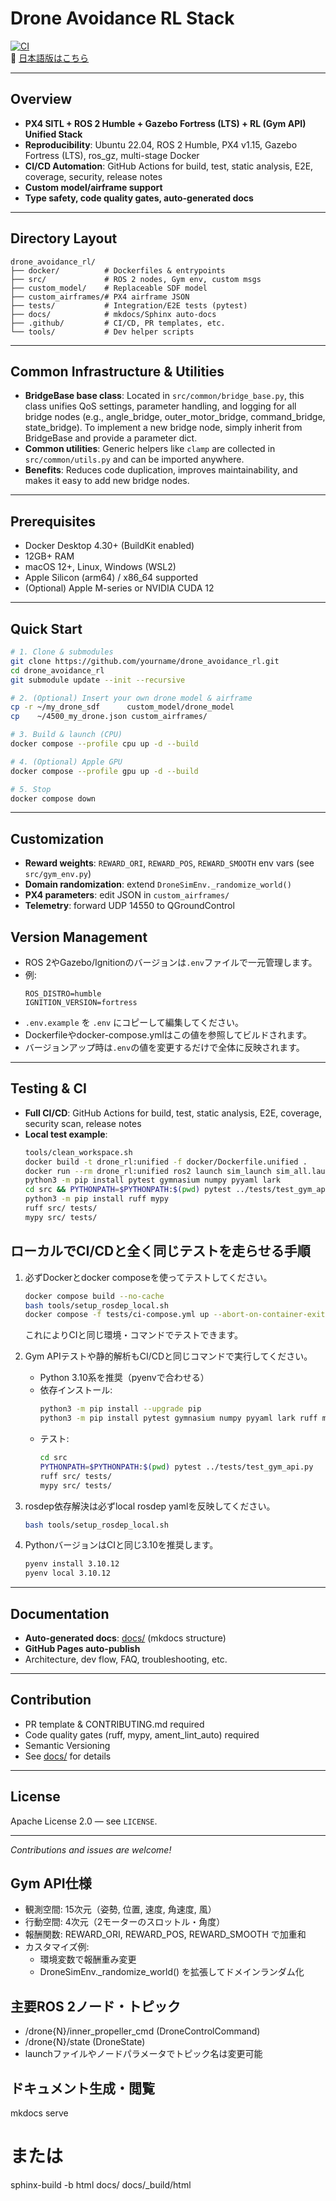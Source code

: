 # Drone Avoidance RL Stack

[![CI](https://github.com/yourname/drone_avoidance_rl/actions/workflows/ci.yml/badge.svg)](https://github.com/yourname/drone_avoidance_rl/actions)  
📘 [日本語版はこちら](README.ja.md)

---

## Overview

- **PX4 SITL + ROS 2 Humble + Gazebo Fortress (LTS) + RL (Gym API) Unified Stack**
- **Reproducibility**: Ubuntu 22.04, ROS 2 Humble, PX4 v1.15, Gazebo Fortress (LTS), ros_gz, multi-stage Docker
- **CI/CD Automation**: GitHub Actions for build, test, static analysis, E2E, coverage, security, release notes
- **Custom model/airframe support**
- **Type safety, code quality gates, auto-generated docs**

---

## Directory Layout

```
drone_avoidance_rl/
├── docker/          # Dockerfiles & entrypoints
├── src/             # ROS 2 nodes, Gym env, custom msgs
├── custom_model/    # Replaceable SDF model
├── custom_airframes/# PX4 airframe JSON
├── tests/           # Integration/E2E tests (pytest)
├── docs/            # mkdocs/Sphinx auto-docs
├── .github/         # CI/CD, PR templates, etc.
└── tools/           # Dev helper scripts
```

---

## Common Infrastructure & Utilities

- **BridgeBase base class**: Located in `src/common/bridge_base.py`, this class unifies QoS settings, parameter handling, and logging for all bridge nodes (e.g., angle_bridge, outer_motor_bridge, command_bridge, state_bridge). To implement a new bridge node, simply inherit from BridgeBase and provide a parameter dict.
- **Common utilities**: Generic helpers like `clamp` are collected in `src/common/utils.py` and can be imported anywhere.
- **Benefits**: Reduces code duplication, improves maintainability, and makes it easy to add new bridge nodes.

---

## Prerequisites

- Docker Desktop 4.30+ (BuildKit enabled)
- 12GB+ RAM
- macOS 12+, Linux, Windows (WSL2)
- Apple Silicon (arm64) / x86_64 supported
- (Optional) Apple M-series or NVIDIA CUDA 12

---

## Quick Start

```bash
# 1. Clone & submodules
git clone https://github.com/yourname/drone_avoidance_rl.git
cd drone_avoidance_rl
git submodule update --init --recursive

# 2. (Optional) Insert your own drone model & airframe
cp -r ~/my_drone_sdf      custom_model/drone_model
cp    ~/4500_my_drone.json custom_airframes/

# 3. Build & launch (CPU)
docker compose --profile cpu up -d --build

# 4. (Optional) Apple GPU
docker compose --profile gpu up -d --build

# 5. Stop
docker compose down
```

---

## Customization

- **Reward weights**: `REWARD_ORI`, `REWARD_POS`, `REWARD_SMOOTH` env vars (see `src/gym_env.py`)
- **Domain randomization**: extend `DroneSimEnv._randomize_world()`
- **PX4 parameters**: edit JSON in `custom_airframes/`
- **Telemetry**: forward UDP 14550 to QGroundControl

## Version Management

- ROS 2やGazebo/Ignitionのバージョンは`.env`ファイルで一元管理します。
- 例:
  ```
  ROS_DISTRO=humble
  IGNITION_VERSION=fortress
  ```
- `.env.example` を `.env` にコピーして編集してください。
- Dockerfileやdocker-compose.ymlはこの値を参照してビルドされます。
- バージョンアップ時は`.env`の値を変更するだけで全体に反映されます。

---

## Testing & CI

- **Full CI/CD**: GitHub Actions for build, test, static analysis, E2E, coverage, security scan, release notes
- **Local test example**:
  ```bash
  tools/clean_workspace.sh
  docker build -t drone_rl:unified -f docker/Dockerfile.unified .
  docker run --rm drone_rl:unified ros2 launch sim_launch sim_all.launch.py
  python3 -m pip install pytest gymnasium numpy pyyaml lark
  cd src && PYTHONPATH=$PYTHONPATH:$(pwd) pytest ../tests/test_gym_api.py
  python3 -m pip install ruff mypy
  ruff src/ tests/
  mypy src/ tests/
  ```

## ローカルでCI/CDと全く同じテストを走らせる手順

1. 必ずDockerとdocker composeを使ってテストしてください。
   ```sh
   docker compose build --no-cache
   bash tools/setup_rosdep_local.sh
   docker compose -f tests/ci-compose.yml up --abort-on-container-exit
   ```
   これによりCIと同じ環境・コマンドでテストできます。

2. Gym APIテストや静的解析もCI/CDと同じコマンドで実行してください。
   - Python 3.10系を推奨（pyenvで合わせる）
   - 依存インストール:
     ```sh
     python3 -m pip install --upgrade pip
     python3 -m pip install pytest gymnasium numpy pyyaml lark ruff mypy
     ```
   - テスト:
     ```sh
     cd src
     PYTHONPATH=$PYTHONPATH:$(pwd) pytest ../tests/test_gym_api.py
     ruff src/ tests/
     mypy src/ tests/
     ```

3. rosdep依存解決は必ずlocal rosdep yamlを反映してください。
   ```sh
   bash tools/setup_rosdep_local.sh
   ```

4. PythonバージョンはCIと同じ3.10を推奨します。
   ```sh
   pyenv install 3.10.12
   pyenv local 3.10.12
   ```

---

## Documentation

- **Auto-generated docs**: [docs/](docs/) (mkdocs structure)
- **GitHub Pages auto-publish**
- Architecture, dev flow, FAQ, troubleshooting, etc.

---

## Contribution

- PR template & CONTRIBUTING.md required
- Code quality gates (ruff, mypy, ament_lint_auto) required
- Semantic Versioning
- See [docs/](docs/) for details

---

## License

Apache License 2.0 — see `LICENSE`.

---

*Contributions and issues are welcome!*

## Gym API仕様
- 観測空間: 15次元（姿勢, 位置, 速度, 角速度, 風）
- 行動空間: 4次元（2モーターのスロットル・角度）
- 報酬関数: REWARD_ORI, REWARD_POS, REWARD_SMOOTH で加重和
- カスタマイズ例: 
  - 環境変数で報酬重み変更
  - DroneSimEnv._randomize_world() を拡張してドメインランダム化

## 主要ROS 2ノード・トピック
- /drone{N}/inner_propeller_cmd (DroneControlCommand)
- /drone{N}/state (DroneState)
- launchファイルやノードパラメータでトピック名は変更可能

## ドキュメント生成・閲覧
mkdocs serve
# または
sphinx-build -b html docs/ docs/_build/html
